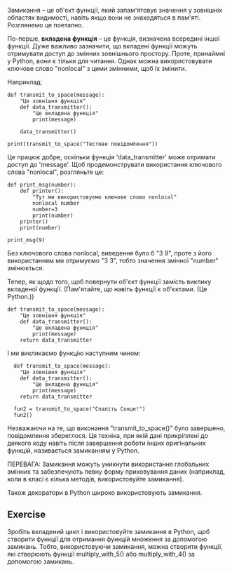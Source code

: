 Замикання – це об'єкт функції, який запам'ятовує значення у зовнішніх областях видимості, навіть якщо вони не знаходяться в пам'яті. Розглянемо це поетапно.

По-перше, **вкладена функція** – це функція, визначена всередині іншої функції. Дуже важливо зазначити, що вкладені функції можуть отримувати доступ до змінних зовнішнього простору. Проте, принаймні у Python, вони є тільки для читання. Однак можна використовувати ключове слово "nonlocal" з цими змінними, щоб їх змінити.

Наприклад:

    def transmit_to_space(message):
        "Це зовнішня функція"
        def data_transmitter():
            "Це вкладена функція"
            print(message)
    
        data_transmitter()
    
    print(transmit_to_space("Тестове повідомлення"))

Це працює добре, оскільки функція 'data_transmitter' може отримати доступ до 'message'. Щоб продемонструвати використання ключового слова "nonlocal", розгляньте це:

    def print_msg(number):
        def printer():
            "Тут ми використовуємо ключове слово nonlocal"
            nonlocal number
            number=3
            print(number)
        printer()
        print(number)
    
    print_msg(9)

Без ключового слова nonlocal, виведення було б "3 9", проте з його використанням ми отримуємо "3 3", тобто значення змінної "number" змінюється.

Тепер, як щодо того, щоб повернути об'єкт функції замість виклику вкладеної функції. (Пам'ятайте, що навіть функції є об'єктами. (Це Python.))

    def transmit_to_space(message):
        "Це зовнішня функція"
        def data_transmitter():
            "Це вкладена функція"
            print(message)
        return data_transmitter

І ми викликаємо функцію наступним чином:

      def transmit_to_space(message):
        "Це зовнішня функція"
        def data_transmitter():
            "Це вкладена функція"
            print(message)
        return data_transmitter
        
  	  fun2 = transmit_to_space("Спаліть Сонце!")
  	  fun2()

Незважаючи на те, що виконання "transmit_to_space()" було завершено, повідомлення збереглося. Ця техніка, при якій дані прикріплені до деякого коду навіть після завершення роботи інших оригінальних функцій, називається замиканням у Python.

ПЕРЕВАГА: Замикання можуть уникнути використання глобальних змінних та забезпечують певну форму приховування даних (наприклад, коли в класі є кілька методів, використовуйте замикання).

Також декоратори в Python широко використовують замикання.

Exercise
--------

Зробіть вкладений цикл і використовуйте замикання в Python, щоб створити функції для отримання функцій множення за допомогою замикань. Тобто, використовуючи замикання, можна створити функції, які створюють функції multiply_with_5() або multiply_with_4() за допомогою замикань.